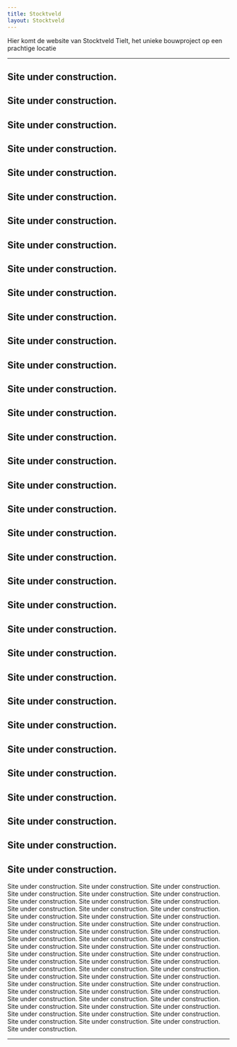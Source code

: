 ```yaml
---
title: Stocktveld
layout: Stocktveld
---
```


Hier komt de website van Stocktveld Tielt, het unieke bouwproject op een prachtige locatie

---

Site under construction.
---
Site under construction.
---
Site under construction.
---
Site under construction.
---
Site under construction.
---
Site under construction.
---
Site under construction.
---
Site under construction.
---
Site under construction.
---
Site under construction.
---
Site under construction.
---
Site under construction.
---
Site under construction.
---
Site under construction.
---
Site under construction.
---
Site under construction.
---
Site under construction.
---
Site under construction.
---
Site under construction.
---
Site under construction.
---
Site under construction.
---
Site under construction.
---
Site under construction.
---
Site under construction.
---
Site under construction.
---
Site under construction.
---
Site under construction.
---
Site under construction.
---
Site under construction.
---
Site under construction.
---
Site under construction.
---
Site under construction.
---
Site under construction.
---
Site under construction.
---
Site under construction.
Site under construction.
Site under construction.
Site under construction.
Site under construction.
Site under construction.
Site under construction.
Site under construction.
Site under construction.
Site under construction.
Site under construction.
Site under construction.
Site under construction.
Site under construction.
Site under construction.
Site under construction.
Site under construction.
Site under construction.
Site under construction.
Site under construction.
Site under construction.
Site under construction.
Site under construction.
Site under construction.
Site under construction.
Site under construction.
Site under construction.
Site under construction.
Site under construction.
Site under construction.
Site under construction.
Site under construction.
Site under construction.
Site under construction.
Site under construction.
Site under construction.
Site under construction.
Site under construction.
Site under construction.
Site under construction.
Site under construction.
Site under construction.
Site under construction.
Site under construction.
Site under construction.
Site under construction.
Site under construction.
Site under construction.
Site under construction.
Site under construction.
Site under construction.
Site under construction.
Site under construction.
Site under construction.
Site under construction.
Site under construction.
Site under construction.
Site under construction.

---
